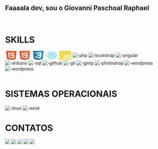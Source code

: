 ## Faaaala dev,  sou o Giovanni Paschoal Raphael 




<div style="display: inline_block"><br>
<h1>SKILLS</h1>
    <img align="center" alt="-HTML" height="30" width="40" src="https://raw.githubusercontent.com/devicons/devicon/master/icons/html5/html5-original.svg">
  <img align="center" alt="-HTML" height="30" width="40" src="https://raw.githubusercontent.com/devicons/devicon/master/icons/html5/html5-original.svg">
  <img align="center" alt="-CSS" height="30" width="40" src="https://raw.githubusercontent.com/devicons/devicon/master/icons/css3/css3-original.svg">
  <img align="center" alt="-React" height="30" width="40" src="https://raw.githubusercontent.com/devicons/devicon/master/icons/react/react-original.svg">
  <img align="center" alt="-Js" height="30" width="40" src="https://raw.githubusercontent.com/devicons/devicon/master/icons/javascript/javascript-plain.svg">
  <img align="center" alt="-php" height="50" width="50"src="https://cdn.jsdelivr.net/gh/devicons/devicon/icons/php/php-original.svg">
  <img align="center" alt="-bootstrap" height="40" width="40"src="https://cdn.jsdelivr.net/gh/devicons/devicon/icons/bootstrap/bootstrap-plain-wordmark.svg" />
  <img align="center" alt="-angular" height="40" width="40"src="https://cdn.jsdelivr.net/gh/devicons/devicon/icons/angularjs/angularjs-original.svg" />
  <img align="center" alt="-arduino" height="40" width="40"src="https://cdn.jsdelivr.net/gh/devicons/devicon/icons/arduino/arduino-original-wordmark.svg" />
  <img align="center" alt="-sql" height="60" width="60"src="https://cdn.jsdelivr.net/gh/devicons/devicon/icons/mysql/mysql-original-wordmark.svg" />
  <img  align="center" alt="-github" height="60" width="60"src="https://cdn.jsdelivr.net/gh/devicons/devicon/icons/github/github-original.svg" />
  <img  align="center" alt="-git" height="60" width="60"src="https://cdn.jsdelivr.net/gh/devicons/devicon/icons/git/git-plain-wordmark.svg" />
  <img  align="center" alt="-gimp" height="60" width="60"src="https://cdn.jsdelivr.net/gh/devicons/devicon/icons/gimp/gimp-original-wordmark.svg" />
  <img  align="center" alt="-photoshop" height="60" width="60"src="https://cdn.jsdelivr.net/gh/devicons/devicon/icons/photoshop/photoshop-plain.svg" />
  <img  align="center" alt="-wordpress" height="60" width="60"src="https://cdn.jsdelivr.net/gh/devicons/devicon/icons/wordpress/wordpress-original.svg" />
    <img  align="center" alt="-wordpress" height="60" width="60"src="[https://cdn.jsdelivr.net/gh/devicons/devicon/icons/wordpress/wordpress-original.svg](https://cdn.jsdelivr.net/gh/devicons/devicon/icons/wordpress/wordpress-original.svg)" />

</div>

<div style="display: inline_block"><br>
<h1>SISTEMAS OPERACIONAIS </h1>
  
  <img align="center" alt="-linux" height="60" width="60" src="https://cdn.jsdelivr.net/gh/devicons/devicon/icons/linux/linux-original.svg" />
  <img align="center" alt="-wind" height="50" width="60" src="https://cdn.jsdelivr.net/gh/devicons/devicon/icons/windows8/windows8-original.svg" />
 

</div>
  
  ##
 
<div> 
<H1>CONTATOS</H1>
  
  <a href="https://www.instagram.com/_giovanniraphael/" target="_blank"><img src="https://img.shields.io/badge/-Instagram-%23E4405F?style=for-the-badge&logo=instagram&logoColor=white" target="_blank"></a> <a href = "mailto:giovanni_paschoal@outlook.com"><img src="https://img.shields.io/badge/Microsoft_Outlook-0078D4?style=for-the-badge&logo=microsoft-outlook&logoColor=whi"></a> <a href = "mailto:giovanniraphael1997@gmail.com
"><img src="https://img.shields.io/badge/-Gmail-%23333?style=for-the-badge&logo=gmail&logoColor=white" target="_blank"></a> <a href="https://www.linkedin.com/in/giovanni-paschoal-raphael-29919912a/" target="_blank"><img src="https://img.shields.io/badge/-LinkedIn-%230077B5?style=for-the-badge&logo=linkedin&logoColor=white" target="_blank"></a> <a href="https://wa.me/5518996606772?text=Ol%C3%A1+vi+seu+contato+no+perfil++do+Github+e+gostaria+de+falar+com+voc%C3%AA" target="_blank"><img src="https://img.shields.io/badge/WhatsApp-25D366?style=for-the-badge&logo=whatsapp&logoColor=white" target="_blank"></a>
 
  
</div>

 

